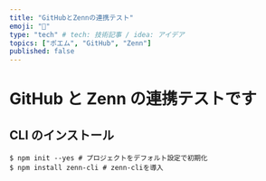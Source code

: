 ```yaml
---
title: "GitHubとZennの連携テスト"
emoji: "🐙"
type: "tech" # tech: 技術記事 / idea: アイデア
topics: ["ポエム", "GitHub", "Zenn"]
published: false
---
```


# GitHub と Zenn の連携テストです

## CLI のインストール

```console
$ npm init --yes # プロジェクトをデフォルト設定で初期化
$ npm install zenn-cli # zenn-cliを導入
```
